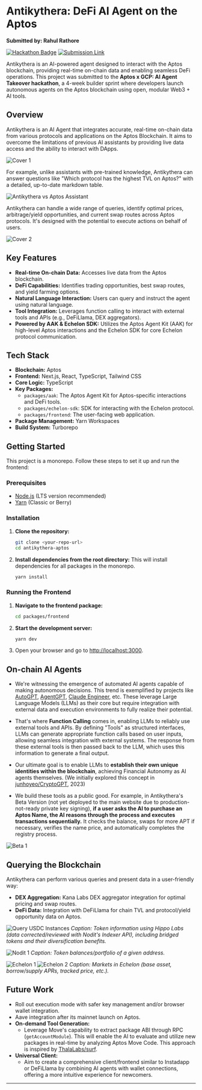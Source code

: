 # Antikythera: DeFi AI Agent on the Aptos

**Submitted by: Rahul Rathore**

[![Hackathon Badge](https://img.shields.io/badge/Hackathon-Aptos%20x%20GCP%3A%20AI%20Agent%20Takeover-blue)](https://thunderdome.hackerearth.com/#overview)
[![Submission Link](https://img.shields.io/badge/View%20Submission-HackerEarth-green)](https://thunderdome.hackerearth.com/challenges/hackathon/ai-agent-thunderdome/dashboard/bfdebb0/submission/published/antikythera-defi-ai-agent-on-the-aptos/view/)

Antikythera is an AI-powered agent designed to interact with the Aptos blockchain, providing real-time on-chain data and enabling seamless DeFi operations. This project was submitted to the **Aptos x GCP: AI Agent Takeover hackathon**, a 4-week builder sprint where developers launch autonomous agents on the Aptos blockchain using open, modular Web3 + AI tools.



## Overview

Antikythera is an AI Agent that integrates accurate, real-time on-chain data from various protocols and applications on the Aptos Blockchain. It aims to overcome the limitations of previous AI assistants by providing live data access and the ability to interact with DApps.

![Cover 1](https://github.com/0xinevitable/antikythera/raw/main/.github/assets/cover-1.png)

For example, unlike assistants with pre-trained knowledge, Antikythera can answer questions like "Which protocol has the highest TVL on Aptos?" with a detailed, up-to-date markdown table.

![Antikythera vs Aptos Assistant](https://github.com/0xinevitable/antikythera/raw/main/.github/assets/vs-aptos-assistant.jpg?v=3)

Antikythera can handle a wide range of queries, identify optimal prices, arbitrage/yield opportunities, and current swap routes across Aptos protocols. It's designed with the potential to execute actions on behalf of users.

![Cover 2](https://github.com/0xinevitable/antikythera/raw/main/.github/assets/cover-2.png)

## Key Features

*   **Real-time On-chain Data:** Accesses live data from the Aptos blockchain.
*   **DeFi Capabilities:** Identifies trading opportunities, best swap routes, and yield farming options.
*   **Natural Language Interaction:** Users can query and instruct the agent using natural language.
*   **Tool Integration:** Leverages function calling to interact with external tools and APIs (e.g., DeFiLlama, DEX aggregators).
*   **Powered by AAK & Echelon SDK:** Utilizes the Aptos Agent Kit (AAK) for high-level Aptos interactions and the Echelon SDK for core Echelon protocol communication.

## Tech Stack

*   **Blockchain:** Aptos
*   **Frontend:** Next.js, React, TypeScript, Tailwind CSS
*   **Core Logic:** TypeScript
*   **Key Packages:**
    *   `packages/aak`: The Aptos Agent Kit for Aptos-specific interactions and DeFi tools.
    *   `packages/echelon-sdk`: SDK for interacting with the Echelon protocol.
    *   `packages/frontend`: The user-facing web application.
*   **Package Management:** Yarn Workspaces
*   **Build System:** Turborepo

## Getting Started

This project is a monorepo. Follow these steps to set it up and run the frontend:

### Prerequisites

*   [Node.js](https://nodejs.org/) (LTS version recommended)
*   [Yarn](https://classic.yarnpkg.com/en/docs/install) (Classic or Berry)

### Installation

1.  **Clone the repository:**
    ```bash
    git clone <your-repo-url>
    cd antikythera-aptos
    ```
2.  **Install dependencies from the root directory:**
    This will install dependencies for all packages in the monorepo.
    ```bash
    yarn install
    ```

### Running the Frontend

1.  **Navigate to the frontend package:**
    ```bash
    cd packages/frontend
    ```
2.  **Start the development server:**
    ```bash
    yarn dev
    ```
3.  Open your browser and go to [http://localhost:3000](http://localhost:3000).


## On-chain AI Agents

- We're witnessing the emergence of automated AI agents capable of making autonomous decisions. This trend is exemplified by projects like [AutoGPT](https://github.com/Significant-Gravitas/AutoGPT), [AgentGPT](https://github.com/reworkd/AgentGPT), [Claude Engineer](https://github.com/Doriandarko/claude-engineer), etc. These leverage Large Language Models (LLMs) as their core but require integration with external data and execution environments to fully realize their potential.

- That's where **Function Calling** comes in, enabling LLMs to reliably use external tools and APIs. By defining "Tools" as structured interfaces, LLMs can generate appropriate function calls based on user inputs, allowing seamless integration with external systems. The response from these external tools is then passed back to the LLM, which uses this information to generate a final output.

- Our ultimate goal is to enable LLMs to **establish their own unique identities within the blockchain**, achieving Financial Autonomy as AI agents themselves. (We initially explored this concept in [junhoyeo/CryptoGPT](https://github.com/junhoyeo/CryptoGPT), 2023)

- We build these tools as a public good. For example, in Antikythera's Beta Version (not yet deployed to the main website due to production-not-ready private key signing), **if a user asks the AI to purchase an Aptos Name, the AI reasons through the process and executes transactions sequentially.** It checks the balance, swaps for more APT if necessary, verifies the name price, and automatically completes the registry process.

![Beta 1](https://github.com/0xinevitable/antikythera/raw/main/.github/assets/beta-1.jpg?v=2)

## Querying the Blockchain

Antikythera can perform various queries and present data in a user-friendly way:

*   **DEX Aggregation:** Kana Labs DEX aggregator integration for optimal pricing and swap routes.
*   **DeFi Data:** Integration with DeFiLlama for chain TVL and protocol/yield opportunity data on Aptos.

![Query USDC Instances](https://github.com/0xinevitable/antikythera/raw/main/.github/assets/usdc-instances.png)
*Caption: Token information using Hippo Labs (data corrected/reviewed with Nodit's Indexer API), including bridged tokens and their diversification benefits.*

![Nodit 1](https://github.com/0xinevitable/antikythera/raw/main/.github/assets/nodit-1.jpg)
*Caption: Token balances/portfolio of a given address.*

![Echelon 1](https://github.com/0xinevitable/antikythera/raw/main/.github/assets/echelon-1.jpg?v=2)
![Echelon 2](https://github.com/0xinevitable/antikythera/raw/main/.github/assets/echelon-2.jpg?v=2)
*Caption: Markets in Echelon (base asset, borrow/supply APRs, tracked price, etc.).*

## Future Work

- Roll out execution mode with safer key management and/or browser wallet integration.
- Aave integration after its mainnet launch on Aptos.
- **On-demand Tool Generation:**
  - Leverage Move's capability to extract package ABI through RPC (`getAccountModule`). This will enable the AI to evaluate and utilize new packages in real-time by analyzing Aptos Move Code. This approach is inspired by [ThalaLabs/surf](https://github.com/ThalaLabs/surf).
- **Universal Client:**
  - Aim to create a comprehensive client/frontend similar to Instadapp or DeFiLlama by combining AI agents with wallet connections, offering a more intuitive experience for newcomers.

---
